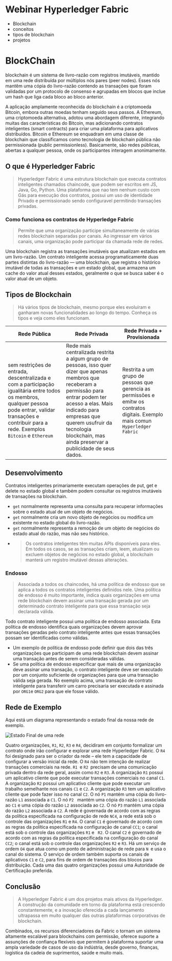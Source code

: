 # Webinar Hyperledger Fabric

* Blockchain
* conceitos
* tipos de blockchain
* projetos
  
# BlockChain 

blockchain é um sistema de livro-razão com registros imutáveis, mantido em uma rede distribuída por múltiplos nós pares (peer nodes). Esses nós mantêm uma cópia do livro-razão contendo as transações que foram validadas por um protocolo de consenso e agrupadas em blocos que inclue um hash que liga cada bloco ao bloco anterior.

A aplicação amplamente reconhecida do blockchain é a criptomoeda Bitcoin, embora outras moedas tenham seguido seus passos. A Ethereum, uma criptomoeda alternativa, adotou uma abordagem diferente, integrando muitas das características do Bitcoin, mas adicionando contratos inteligentes (smart contracts) para criar uma plataforma para aplicativos distribuídos. Bitcoin e Ethereum se enquadram em uma classe de blockchain que classificamos como tecnologia de blockchain pública não permissionada (public permissionless). Basicamente, são redes públicas, abertas a qualquer pessoa, onde os participantes interagem anonimamente.

  ## O que é Hyperledger Fabric

  >Hyperledger Fabric é uma estrutura blockchain que executa contratos inteligentes chamados chaincode, que podem ser escritos em JS, Java, Go, Python. Uma plataforma que nao tem nenhum custo com Gás para execução dos contratos, possui um uso de identidade Privado e permissionado sendo configuravel permitindo transações privadas.

### Como funciona os contratos de Hyperledge Fabric

>Permite que uma organização participe simultaneamente de várias redes blockchain separadas por canais. Ao ingressar em vários canais, uma organização pode participar da chamada rede de redes.
   
   Uma blockchain registra as transações imutáveis que atualizam estados em um livro-razão. Um contrato inteligente acessa programaticamente duas partes distintas do livro-razão — uma blockchain, que registra o histórico imutável de todas as transações e um estado global, que armazena um cache do valor atual desses estados, geralmente o que se busca saber é o valor atual de um objeto.

## Tipos de Blockchain

>Há vários tipos de blockchain, mesmo porque eles evoluíram e ganharam novas funcionalidades ao longo do tempo. Conheça os tipos e veja como eles funcionam.

|Rede Pública| Rede Privada|Rede Privada + Provisionada|
|---|---|---|
|sem restrições de entrada, descentralizada e com a participação igualitária entre todos os membros, qualquer pessoa pode entrar, validar transações e contribuir para a rede. Exemplos ```Bitcoin``` e ```Ethereum```| Rede mais centralizada restrita a algum grupo de pessoas, isso quer dizer que apenas membros que receberam a permissão para entrar podem ter acesso a elas. Mais indicado para empresas que querem usufruir da tecnologia blockchain, mas ainda preservar a publicidade de seus dados.| Restrita a um grupo de pessoas que gerencia as permissões e emitw os contratos digitais. Exemplo mais comun ```Hyperledger Fabric```


##  Desenvolvimento

   Contratos inteligentes primariamente executam operações de put, get e delete no estado global e também podem consultar os registros imutáveis de transações na blockchain.

   * ```get``` normalmente representa uma consulta para recuperar informações sobre o estado atual de um objeto de negócios.
   * ```get``` normalmente cria um novo objeto de negócios ou modifica um existente no estado global do livro-razão.
   * ```get``` normalmente representa a remoção de um objeto de negócios do estado atual do razão, mas não seu histórico.
   * >Os contratos inteligentes têm muitas APIs disponíveis para eles. Em todos os casos, se as transações criam, leem, atualizam ou excluem objetos de negócios no estado global, a blockchain manterá um registro imutável dessas alterações.

### Endosso
>Associada a todos os chaincodes, há uma política de endosso que se aplica a todos os contratos inteligentes definidos nele. Uma política de endosso é muito importante, indica quais organizações em uma rede blockchain devem assinar uma transação gerada por um determinado contrato inteligente para que essa transação seja declarada válida.

Todo contrato inteligente possui uma política de endosso associada. Esta política de endosso identifica quais organizações devem aprovar transações geradas pelo contrato inteligente antes que essas transações possam ser identificadas como válidas.

* Um exemplo de política de endosso pode definir que dois das três organizações que participam de uma rede blockchain devem assinar uma transação antes de serem consideradas válidas.
* Se uma política de endosso especificar que mais de uma organização deve assinar uma transação, o contrato inteligente deve ser executado por um conjunto suficiente de organizações para que uma transação válida seja gerada. No exemplo acima, uma transação de contrato inteligente para transferir um carro precisaria ser executada e assinada por ```ORG1```e ```ORG2``` para que ele fosse válido.

## Rede de Exemplo
Aqui está um diagrama representando o estado final da nossa rede de exemplo.

![Estado Final de uma rede]()

Quatro organizações, ```R1```, ```R2```, ```R3``` e ```R4```, decidiram em conjunto formalizar um contrato onde irão configurar e explorar uma rede Hyperledger Fabric. O ```R4``` foi designado para ser o criador da rede – ele tem a capacidade de configurar a versão inicial da rede. O ```R4``` não tem intenção de realizar transações comerciais na rede. ```R1 ```e ```R2 ```precisam de uma comunicação privada dentro da rede geral, assim como ```R2``` e ```R3```. A organização ```R1``` possui um aplicativo cliente que pode executar transações comerciais no canal ```C1```. A organização ```R2``` possui um aplicativo cliente que pode executar um trabalho semelhante nos canais ```C1``` e ```C2```. A organização ```R3``` tem um aplicativo cliente que pode fazer isso no canal ```C2```. O nó ```P1``` mantém uma cópia do livro-razão ```L1``` associada a ```C1```. O nó ```P2 ``` mantém uma cópia do razão ```L1``` associada ao ```C1``` e uma cópia do razão ```L2``` associada ao ```C2```. O nó ```P3``` mantém uma cópia do razão ```L2``` associada a ```C2```. A rede é governada de acordo com as regras da política especificada na configuração de rede ```NC4```, a rede está sob o controle das organizações ```R1``` e ```R4```. O canal ```C1``` é governado de acordo com as regras da política especificada na configuração de canal ```CC1```; o canal está sob o controle das organizações ```R1``` e ``` R2```. O canal ```C2``` é governado de acordo com as regras da política especificada na configuração do canal ```CC2```; o canal está sob o controle das organizações ```R2``` e ```R3```. Há um serviço de ordem ```O4``` que atua como um ponto de administração de rede para ```N ```e usa o canal do sistema. O serviço de ordem também suporta os canais de aplicativos ```C1``` e ```C2```, para fins de ordem de transações dos blocos para distribuição. Cada uma das quatro organizações possui uma Autoridade de Certificação preferida.

## Conclusão

>A Hyperledger Fabric é um dos projetos mais ativos da Hyperledger. A construção da comunidade em torno da plataforma está crescendo constantemente, e a inovação oferecida a cada lançamento ultrapassa em muito qualquer das outras plataformas corporativas de blockchain.

Combinados, os recursos diferenciadores da Fabric o tornam um sistema altamente escalável para blockchains com permissão, oferece suporte a assunções de confiança flexíveis que permitem à plataforma suportar uma ampla variedade de casos de uso da indústria, desde governo, finanças, logística da cadeia de suprimentos, saúde e muito mais.